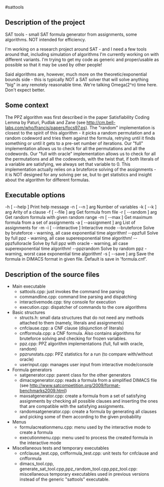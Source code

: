 #sattools

## Description of the project
SAT tools - small SAT formula generator from assignments, some algorithms. NOT intended for efficiency.

I'm working on a research project around SAT - and I need a few tools around that, including simulation of algorithms I'm currently working on with different variants. I'm trying to get my code as generic and proper/usable as possible so that it may be used by other people!

Said algorithms are, however, much more on the theoretic/exponential bounds side - this is typically NOT a SAT solver that will solve anything "big" in any remotely reasonable time. We're talking Omega(2^n) time here. Don't expect better.

## Some context
The PPZ algorithm was first described in the paper Satisfiability Coding Lemma by Paturi, Pudlak and Zane (see http://cm.bell-labs.com/who/francis/papers/focs97.ps). The "random" implementation is closest to the spirit of this algorithm - it picks a random permutation and a random codeword and tries them against the formula, retrying until it finds something or until it gets to a pre-set number of iterations. Our "full" implementation allows us to check for all the permutations and all the codewords. Our "full with oracle" implementation allows us to check for all the permutations and all the codewords, with the twist that, if both literals of a variable are satisfying, we always set that variable to 0. This implementation actually relies on a bruteforce solving of the assignments - it is NOT designed for any solving per se, but to get statistics and insight about the algorithm for different formulas.

## Executable options
  -h [ --help ]           Print help message
  -n [ --n ] arg          Number of variables
  -k [ --k ] arg          Arity of a clause
  -f [ --file ] arg       Get formula from file
  -r [ --random ] arg     Get random formula with given random range
  -m [ --max ]            Get maximum formula from a set of assignments
  -a [ --assignment ] arg List of assignments for -m
  -i [ --interactive ]    Interactive mode
  --bruteforce            Solve by bruteforce - warning, all case exponential 
                          time algorithm!
  --ppzfull               Solve by full ppz - warning, all case 
                          superexponential time algorithm!
  --ppzfulloracle         Solve by full ppz with oracle - warning, all case 
                          superexponential time algorithm!
  --ppzrandom             Solve by random ppz - warning, worst case exponential
                          time algorithm!
  -s [ --save ] arg       Save the formula in DIMACS format in given file. 
                          Default is save in 'formula.cnf'.

## Description of the source files
* Main executable
  * sattools.cpp: just invokes the command line parsing
  * commandline.cpp: command line parsing and dispatching
  * interactivemode.cpp: tiny console for execution
  * execution.cpp: dispatcher of commands to the core algorithms
* Basic structures
  * structs.h: small data structures that do not need any methods attached to them (namely, literals and assignments)
  * cnfclause.cpp: a CNF clause (disjunction of literals)
  * cnfformula.cpp: a CNF formula. Also contains algorithms for bruteforce solving and checking for frozen variables.
  * ppz.cpp: PPZ algorithm implementations (full, full with oracle, random)
  * ppzrunstats.cpp: PPZ statistics for a run (to compare with/without oracle)
  * userinput.cpp: manages user input from interactive mode/console
* Formula generators
  * satgenerator.cpp: parent class for the other generators
  * dimacsgenerator.cpp: reads a formula from a simplified DIMACS file (see http://www.satcompetition.org/2009/format-benchmarks2009.html)
  * maxsatgenerator.cpp: create a formula from a set of satisfying assignments by checking all possible clauses and inserting the ones that are compatible with the satisfying assignments.
  * randomsatgenerator.cpp: create a formula by generating all clauses and picking some of them according to the given probability
* Menus
  * formulacreationmenu.cpp: menu used by the interactive mode to create a formula
  * executionmenu.cpp: menu used to process the created formula in the interactive mode
* Miscellaneous tests and temporary executables
  * cnfclause_test.cpp, cnfformula_test.cpp: unit tests for cnfclause and cnfformula
  * dimacs_tool.cpp, generate_sat_tool.cpp,ppz_random_tool.cpp,ppz_tool.cpp: miscellaneous temporary executables used in previous versions instead of the generic "sattools" executable.

